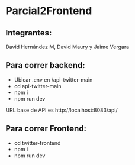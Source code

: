 # Parcial2Frontend

## Integrantes:
David Hernández M, David Maury y Jaime Vergara

## Para correr backend:

+ Ubicar .env en /api-twitter-main
+ cd api-twitter-main
+ npm i
+ npm run dev

URL base de API es http://localhost:8083/api/

## Para correr Frontend:

+ cd twitter-frontend
+ npm i
+ npm run dev